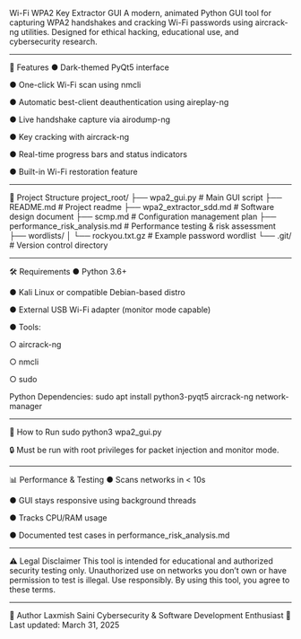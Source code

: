 
Wi-Fi WPA2 Key Extractor GUI
A modern, animated Python GUI tool for capturing WPA2 handshakes and cracking Wi-Fi passwords using aircrack-ng utilities. Designed for ethical hacking, educational use, and cybersecurity research.
________________________________________
🚀 Features
●	Dark-themed PyQt5 interface

●	One-click Wi-Fi scan using nmcli

●	Automatic best-client deauthentication using aireplay-ng

●	Live handshake capture via airodump-ng

●	Key cracking with aircrack-ng

●	Real-time progress bars and status indicators

●	Built-in Wi-Fi restoration feature

________________________________________
📁 Project Structure
project_root/
├── wpa2_gui.py                # Main GUI script
├── README.md                  # Project readme
├── wpa2_extractor_sdd.md     # Software design document
├── scmp.md                    # Configuration management plan
├── performance_risk_analysis.md # Performance testing & risk assessment
├── wordlists/
│   └── rockyou.txt.gz         # Example password wordlist
└── .git/                      # Version control directory

________________________________________
🛠️ Requirements
●	Python 3.6+

●	Kali Linux or compatible Debian-based distro

●	External USB Wi-Fi adapter (monitor mode capable)

●	Tools:

○	aircrack-ng

○	nmcli

○	sudo

Python Dependencies:
sudo apt install python3-pyqt5 aircrack-ng network-manager

________________________________________
🧪 How to Run
sudo python3 wpa2_gui.py

🔒 Must be run with root privileges for packet injection and monitor mode.
________________________________________
📊 Performance & Testing
●	Scans networks in < 10s

●	GUI stays responsive using background threads

●	Tracks CPU/RAM usage

●	Documented test cases in performance_risk_analysis.md

________________________________________
⚠️ Legal Disclaimer
This tool is intended for educational and authorized security testing only. Unauthorized use on networks you don’t own or have permission to test is illegal.
Use responsibly. By using this tool, you agree to these terms.
________________________________________
👤 Author
Laxmish Saini
 Cybersecurity & Software Development Enthusiast
 📅 Last updated: March 31, 2025


